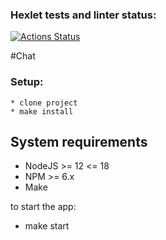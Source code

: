 ### Hexlet tests and linter status:
[![Actions Status](https://github.com/AlekRing/frontend-project-12/workflows/hexlet-check/badge.svg)](https://github.com/AlekRing/frontend-project-12/actions)

#Chat

### Setup:
    * clone project
    * make install

## System requirements
* NodeJS >= 12 <= 18
* NPM >= 6.x
* Make

to start the app:
* make start